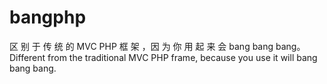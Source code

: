 # bangphp
区 别 于 传 统 的 MVC PHP 框 架 ，因 为 你 用 起 来 会 bang bang bang。Different from the traditional MVC PHP frame, because you use it will bang bang bang.
